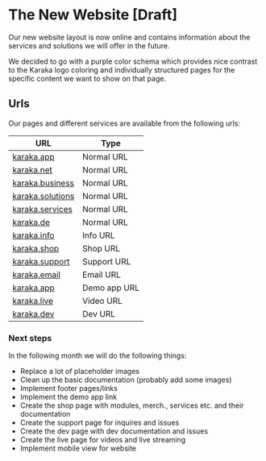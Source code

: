 # The New Website [Draft]

Our new website layout is now online and contains information about the services and solutions we will offer in the future.

We decided to go with a purple color schema which provides nice contrast to the Karaka logo coloring and individually structured pages for the specific content we want to show on that page.

## Urls

Our pages and different services are available from the following urls:

| URL                                                                | Type         |
|--------------------------------------------------------------------|--------------|
| [karaka.app](https://jingga.app)             | Normal URL   |
| [karaka.net](https://karaka.net)             | Normal URL   |
| [karaka.business](https://karaka.business)   | Normal URL   |
| [karaka.solutions](https://karaka.solutions) | Normal URL   |
| [karaka.services](https://karaka.services)   | Normal URL   |
| [karaka.de](https://karaka.de)               | Normal URL   |
| [karaka.info](https://karaka.info)           | Info URL     |
| [karaka.shop](https://karaka.shop)           | Shop URL     |
| [karaka.support](https://karaka.support)     | Support URL  |
| [karaka.email](https://karaka.email)         | Email URL    |
| [karaka.app](https://jingga.app)             | Demo app URL |
| [karaka.live](https://karaka.live)           | Video URL    |
| [karaka.dev](https://karaka.dev)             | Dev URL      |

### Next steps

In the following month we will do the following things:

* Replace a lot of placeholder images
* Clean up the basic documentation (probably add some images)
* Implement footer pages/links
* Implement the demo app link
* Create the shop page with modules, merch., services etc. and their documentation
* Create the support page for inquires and issues
* Create the dev page with dev documentation and issues
* Create the live page for videos and live streaming
* Implement mobile view for website